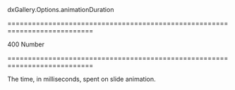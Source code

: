 <!--id-->dxGallery.Options.animationDuration<!--/id-->
===========================================================================
<!--default-->400<!--/default-->
<!--type-->Number<!--/type-->
===========================================================================

<!--shortDescription-->
The time, in milliseconds, spent on slide animation.
<!--/shortDescription-->

<!--fullDescription-->

<!--/fullDescription-->